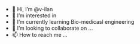- 👋 Hi, I’m @v-ilan
- 👀 I’m interested in 
- 🌱 I’m currently learning Bio-medicasl engineering
- 💞️ I’m looking to collaborate on ...
- 📫 How to reach me ...

<!---
v-ilan/v-ilan is a ✨ special ✨ repository because its `README.md` (this file) appears on your GitHub profile.
You can click the Preview link to take a look at your changes.
--->
